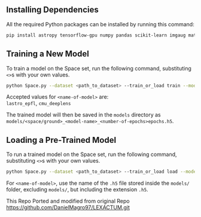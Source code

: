 
## Installing Dependencies

All the required Python packages can be installed by running this command:
```bash
pip install astropy tensorflow-gpu numpy pandas scikit-learn imgaug matplotlib
```

## Training a New Model

To train a model on the Space set, run the following command, substituting `<>`s with your own values.
```bash
python Space.py --dataset <path_to_dataset> --train_or_load train --model_name <name-of-model> --no_of_epochs <number-of-epochs> 
```


Accepted values for `<name-of-model>` are:\
`lastro_epfl`, `cmu_deeplens`

The trained model will then be saved in the `models` directory as `models/<space/ground>_<model-name>_<number-of-epochs>epochs.h5`.

## Loading a Pre-Trained Model

To run a trained model on the Space set, run the following command, substituting `<>`s with your own values.
```bash
python Space.py --dataset <path_to_dataset> --train_or_load load --model_name <name-of-model> 
```

For `<name-of-model>`, use the name of the `.h5` file stored inside the `models/` folder, excluding `models/`,
but including the extension `.h5`.

This Repo Ported and modified from original Repo https://github.com/DanielMagro97/LEXACTUM.git
